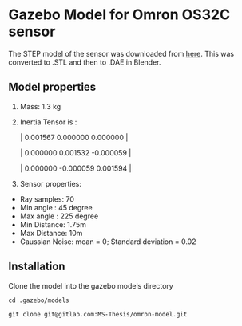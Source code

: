 # Gazebo Model for Omron OS32C sensor

The STEP model of the sensor was downloaded from [here](http://www.omron.com.au/products/family/2717/download/cad.html). This was converted to .STL and then to .DAE in Blender.

## Model properties

1. Mass: 1.3 kg

2. Inertia Tensor is :

    | 0.001567 0.000000 0.000000 |

    | 0.000000 0.001532 -0.000059 |

    | 0.000000 -0.000059 0.001594 |

3. Sensor properties:

* Ray samples: 70
* Min angle : 45 degree
* Max angle : 225 degree
* Min Distance: 1.75m
* Max Distance: 10m
* Gaussian Noise: mean = 0; Standard deviation = 0.02

## Installation

Clone the model into the gazebo models directory

`cd .gazebo/models`

`git clone git@gitlab.com:MS-Thesis/omron-model.git` 